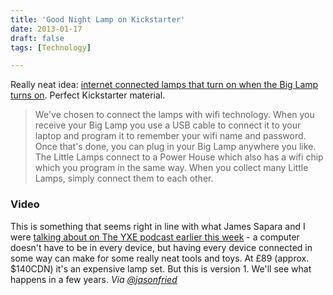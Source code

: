 ```yaml
---
title: 'Good Night Lamp on Kickstarter'
date: 2013-01-17
draft: false
tags: [Technology]

---
```


Really neat idea: [internet connected lamps that turn on when the Big Lamp turns on](http://www.kickstarter.com/projects/designswarm/good-night-lamp). Perfect Kickstarter material.

> We've chosen to connect the lamps with wifi technology. When you receive your Big Lamp you use a USB cable to connect it to your laptop and program it to remember your wifi name and password. Once that's done, you can plug in your Big Lamp anywhere you like. The Little Lamps connect to a Power House which also has a wifi chip which you program in the same way. When you collect many Little Lamps, simply connect them to each other.

### Video

This is something that seems right in line with what James Sapara and I were [talking about on The YXE podcast earlier this week](http://yxe.ssktn.com/james-sapara/) - a computer doesn't have to be in every device, but having every device connected in some way can make for some really neat tools and toys. At £89 (approx. $140CDN) it's an expensive lamp set. But this is version 1. We'll see what happens in a few years. _Via [@jasonfried](https://twitter.com/jasonfried/status/292034599549284353)_